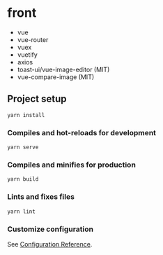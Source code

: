 # front

- vue
- vue-router
- vuex
- vuetify
- axios
- toast-ui/vue-image-editor (MIT)
- vue-compare-image (MIT)



## Project setup

```
yarn install
```

### Compiles and hot-reloads for development
```
yarn serve
```

### Compiles and minifies for production
```
yarn build
```

### Lints and fixes files
```
yarn lint
```

### Customize configuration
See [Configuration Reference](https://cli.vuejs.org/config/).
